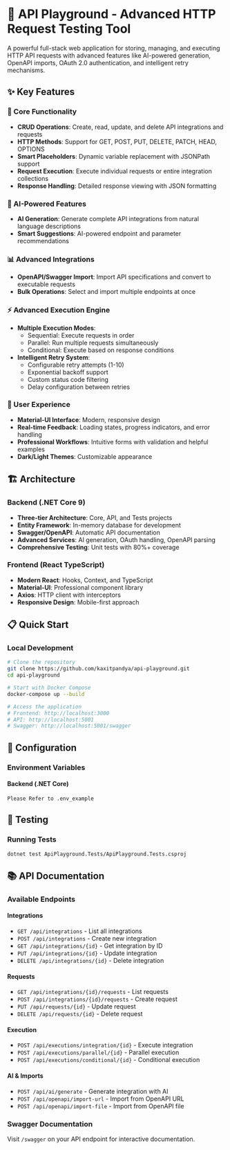 # 🚀 API Playground - Advanced HTTP Request Testing Tool

A powerful full-stack web application for storing, managing, and executing HTTP API requests with advanced features like AI-powered generation, OpenAPI imports, OAuth 2.0 authentication, and intelligent retry mechanisms.

## ✨ Key Features

### 🔧 Core Functionality
- **CRUD Operations**: Create, read, update, and delete API integrations and requests
- **HTTP Methods**: Support for GET, POST, PUT, DELETE, PATCH, HEAD, OPTIONS
- **Smart Placeholders**: Dynamic variable replacement with JSONPath support
- **Request Execution**: Execute individual requests or entire integration collections
- **Response Handling**: Detailed response viewing with JSON formatting

### 🤖 AI-Powered Features
- **AI Generation**: Generate complete API integrations from natural language descriptions
- **Smart Suggestions**: AI-powered endpoint and parameter recommendations

### 📊 Advanced Integrations
- **OpenAPI/Swagger Import**: Import API specifications and convert to executable requests
- **Bulk Operations**: Select and import multiple endpoints at once

### ⚡ Advanced Execution Engine
- **Multiple Execution Modes**:
  - Sequential: Execute requests in order
  - Parallel: Run multiple requests simultaneously  
  - Conditional: Execute based on response conditions
- **Intelligent Retry System**:
  - Configurable retry attempts (1-10)
  - Exponential backoff support
  - Custom status code filtering
  - Delay configuration between retries


### 🎨 User Experience
- **Material-UI Interface**: Modern, responsive design
- **Real-time Feedback**: Loading states, progress indicators, and error handling
- **Professional Workflows**: Intuitive forms with validation and helpful examples
- **Dark/Light Themes**: Customizable appearance

## 🏗️ Architecture

### Backend (.NET Core 9)
- **Three-tier Architecture**: Core, API, and Tests projects
- **Entity Framework**: In-memory database for development
- **Swagger/OpenAPI**: Automatic API documentation
- **Advanced Services**: AI generation, OAuth handling, OpenAPI parsing
- **Comprehensive Testing**: Unit tests with 80%+ coverage

### Frontend (React TypeScript)
- **Modern React**: Hooks, Context, and TypeScript
- **Material-UI**: Professional component library
- **Axios**: HTTP client with interceptors
- **Responsive Design**: Mobile-first approach

## 📋 Quick Start

### Local Development
```bash
# Clone the repository
git clone https://github.com/kaxitpandya/api-playground.git
cd api-playground

# Start with Docker Compose
docker-compose up --build

# Access the application
# Frontend: http://localhost:3000
# API: http://localhost:5001
# Swagger: http://localhost:5001/swagger
```

## 🔧 Configuration

### Environment Variables

#### Backend (.NET Core)
```Please Refer to .env_example```

## 🧪 Testing

### Running Tests
```dotnet test ApiPlayground.Tests/ApiPlayground.Tests.csproj```

## 📚 API Documentation

### Available Endpoints

#### Integrations
- `GET /api/integrations` - List all integrations
- `POST /api/integrations` - Create new integration
- `GET /api/integrations/{id}` - Get integration by ID
- `PUT /api/integrations/{id}` - Update integration
- `DELETE /api/integrations/{id}` - Delete integration

#### Requests
- `GET /api/integrations/{id}/requests` - List requests
- `POST /api/integrations/{id}/requests` - Create request
- `PUT /api/requests/{id}` - Update request
- `DELETE /api/requests/{id}` - Delete request

#### Execution
- `POST /api/executions/integration/{id}` - Execute integration
- `POST /api/executions/parallel/{id}` - Parallel execution
- `POST /api/executions/conditional/{id}` - Conditional execution

#### AI & Imports
- `POST /api/ai/generate` - Generate integration with AI
- `POST /api/openapi/import-url` - Import from OpenAPI URL
- `POST /api/openapi/import-file` - Import from OpenAPI file

### Swagger Documentation
Visit `/swagger` on your API endpoint for interactive documentation.


